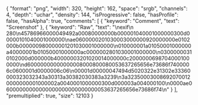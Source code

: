 {
  "format": "png",
  "width": 320,
  "height": 162,
  "space": "srgb",
  "channels": 4,
  "depth": "uchar",
  "density": 144,
  "isProgressive": false,
  "hasProfile": false,
  "hasAlpha": true,
  "comments": [
    {
      "keyword": "Comment",
      "text": "Screenshot"
    },
    {
      "keyword": "Raw",
      "text": "\nexif\n     280\n45786966000049492a00080000000b000001040001000000300d00000101040001000000\nae0600000201030003000000920000000e0102000b000000980000001201030001000000\n010000001a01050001000000a40000001b01050001000000ac0000002801030001000000\n03000000310102000d000000b40000003201020014000000c20000006987040001000000\nd60000000000000008000800080053637265656e73686f7400006c0600001d0000006c06\n00001d00000047494d5020322e31302e33360000323032343a30313a30382030383a3239\n3a323500030086920700120000000001000002a0040001000000300d000003a004000100\n0000ae06000000000000000000000000000053637265656e73686f74\n"
    }
  ],
  "premultiplied": true,
  "size": 12103
}